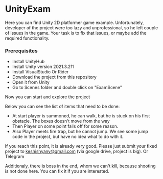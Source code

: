 # UnityExam

Here you can find Unity 2D platformer game example. Unfortunately, developer of the project were too lazy and unprofessional, so he left couple of issues in the game. 
Your task is to fix that issues, or maybe add the required functionality.

### Prerequisites
* Install UnityHub
* Install Unity version 2021.3.2f1
* Install VisualStudio Or Rider
* Download the project from this repository
* Open it from Unity
* Go to Scenes folder and double click on "ExamScene"

Now you can start and explore the project

Below you can see the list of items that need to be done:
* At start player is summoned, he can walk, but he is stuck on his first obstacle. The boxes doesn't move from the way
* Then Player on some point falls off for some reason.
* Also Player meets fire trap, but he cannot jump. We see some jump code in the project, but have no idea what to do with it.

If you reach this point, it is already very good. Please just submit your fixed project to keshishyanv@gmail.com (via google drive, project is big). Or Telegram

Additionaly, there is boss in the end, whom we can't kill, because shooting is not done here. You can fix it if you are interested.
